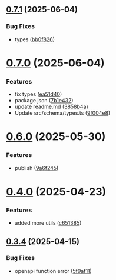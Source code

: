 ## [0.7.1](https://github.com/incmixlabs/utils/compare/v0.7.0...v0.7.1) (2025-06-04)


### Bug Fixes

* types ([bb0f826](https://github.com/incmixlabs/utils/commit/bb0f8263ea85d00b40d0c8a97884835e8c40bfc2))



# [0.7.0](https://github.com/incmixlabs/utils/compare/v0.6.0...v0.7.0) (2025-06-04)


### Features

* fix types ([ea51d40](https://github.com/incmixlabs/utils/commit/ea51d403d2c5d0524058ffdebe577488942133c3))
* package.json ([7b1e432](https://github.com/incmixlabs/utils/commit/7b1e4327f418c3d09bae5e93daa2816f3e589b9c))
* update  readme.md ([3858b4a](https://github.com/incmixlabs/utils/commit/3858b4a04f24f3ab4dd378534f28674dadd08a21))
* Update src/schema/types.ts ([9f004e8](https://github.com/incmixlabs/utils/commit/9f004e83023256eca2e2f2b9e607a17451e486f1))



# [0.6.0](https://github.com/incmixlabs/utils/compare/v0.4.0...v0.6.0) (2025-05-30)


### Features

* publish ([9a6f245](https://github.com/incmixlabs/utils/commit/9a6f2459bdb6025ca1538a0175ca9d40d3d5483b))



# [0.4.0](https://github.com/incmixlabs/utils/compare/v0.3.4...v0.4.0) (2025-04-23)


### Features

* added more utils ([c651385](https://github.com/incmixlabs/utils/commit/c651385bc0a727de0fb5911fb00629066cdd1f68))



## [0.3.4](https://github.com/incmixlabs/utils/compare/v0.3.2...v0.3.4) (2025-04-15)


### Bug Fixes

* openapi function error ([5f9af11](https://github.com/incmixlabs/utils/commit/5f9af11061ef12a9d9b83107c5743802d93a1763))



